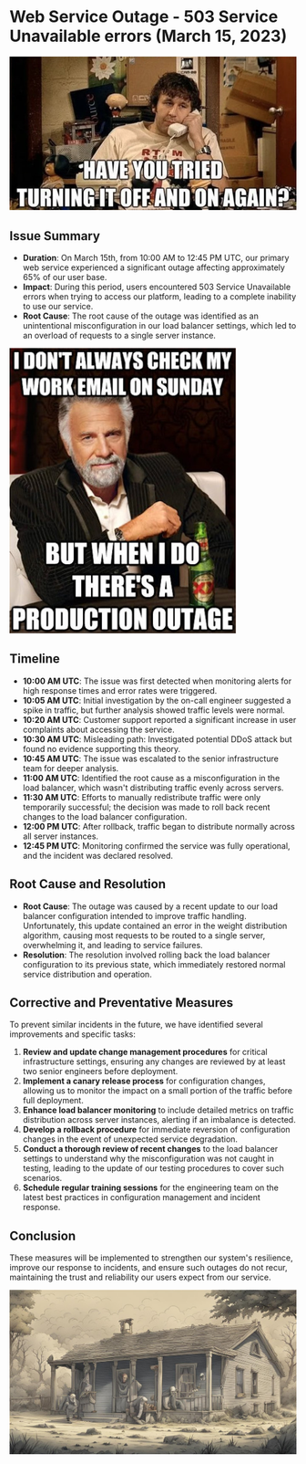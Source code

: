 # Web Service Outage - 503 Service Unavailable errors (March 15, 2023)

![Is Postmortem a joke or a scare to you?](images/turn_it_on_and_off.jpg "Is Postmortem a Joke To You")

## Issue Summary
- **Duration**: On March 15th, from 10:00 AM to 12:45 PM UTC, our primary web service experienced a significant outage affecting approximately 65% of our user base.
- **Impact**: During this period, users encountered 503 Service Unavailable errors when trying to access our platform, leading to a complete inability to use our service.
- **Root Cause**: The root cause of the outage was identified as an unintentional misconfiguration in our load balancer settings, which led to an overload of requests to a single server instance.

![Even Today?!](images/check_it.jpg "Even Today?!")
## Timeline

- **10:00 AM UTC**: The issue was first detected when monitoring alerts for high response times and error rates were triggered.
- **10:05 AM UTC**: Initial investigation by the on-call engineer suggested a spike in traffic, but further analysis showed traffic levels were normal.
- **10:20 AM UTC**: Customer support reported a significant increase in user complaints about accessing the service.
- **10:30 AM UTC**: Misleading path: Investigated potential DDoS attack but found no evidence supporting this theory.
- **10:45 AM UTC**: The issue was escalated to the senior infrastructure team for deeper analysis.
- **11:00 AM UTC**: Identified the root cause as a misconfiguration in the load balancer, which wasn't distributing traffic evenly across servers.
- **11:30 AM UTC**: Efforts to manually redistribute traffic were only temporarily successful; the decision was made to roll back recent changes to the load balancer configuration.
- **12:00 PM UTC**: After rollback, traffic began to distribute normally across all server instances.
- **12:45 PM UTC**: Monitoring confirmed the service was fully operational, and the incident was declared resolved.

## Root Cause and Resolution

- **Root Cause**: The outage was caused by a recent update to our load balancer configuration intended to improve traffic handling. Unfortunately, this update contained an error in the weight distribution algorithm, causing most requests to be routed to a single server, overwhelming it, and leading to service failures.
- **Resolution**: The resolution involved rolling back the load balancer configuration to its previous state, which immediately restored normal service distribution and operation.

## Corrective and Preventative Measures

To prevent similar incidents in the future, we have identified several improvements and specific tasks:

1. **Review and update change management procedures** for critical infrastructure settings, ensuring any changes are reviewed by at least two senior engineers before deployment.
2. **Implement a canary release process** for configuration changes, allowing us to monitor the impact on a small portion of the traffic before full deployment.
3. **Enhance load balancer monitoring** to include detailed metrics on traffic distribution across server instances, alerting if an imbalance is detected.
4. **Develop a rollback procedure** for immediate reversion of configuration changes in the event of unexpected service degradation.
5. **Conduct a thorough review of recent changes** to the load balancer settings to understand why the misconfiguration was not caught in testing, leading to the update of our testing procedures to cover such scenarios.
6. **Schedule regular training sessions** for the engineering team on the latest best practices in configuration management and incident response.

## Conclusion

These measures will be implemented to strengthen our system's resilience, improve our response to incidents, and ensure such outages do not recur, maintaining the trust and reliability our users expect from our service.

![Now We Can Rest In Peace!](images/VMFIOyVQV7uWyCUOQdwF--1--t8rh6.jpg "Now We Can Rest In Peace")